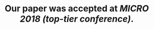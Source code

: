 ---
layout: news
title: Our paper was accepted at <b><i>MICRO 2018 (top-tier conference)</i></b>.
images:
  - file: /photos/images/2018-10-11-socc-2018/1.png
    members:  
      - [Ki-Dong Kang, Gyeongseo Park, Daehoon Kim] 
    caption: Dr. Ki-Dong Kang, Dr. Gyoungseo Park, and Prof. Daehoon Kim visited Symposium on Cloud Computing 2018 in Carlsbad, California, October 11-13, 2018.
  - file: /photos/images/2018-10-11-socc-2018/2.jpg
    members:  
      - [Gyeongseo Park, Ki-Dong Kang]
    caption: "Poster of <a href='/publications/socc18-kdkang/' class='off ref'>VIP</a>."
  - file: /photos/images/2018-10-11-socc-2018/3.jpg
    members:  
      - [Ki-Dong Kang]
    caption: "Ki-Dong Kang is giving a presentation on <a href='/publications/socc18-kdkang/' class='off ref'>VIP</a>."
  - file: /photos/images/2018-10-11-socc-2018/4.jpg
    members:  
      - [Ki-Dong Kang]
    caption: "Poster of <a href='/publications/socc18-kdkang/' class='off ref'>VIP</a>."
  - file: /photos/images/2018-10-11-socc-2018/5.jpg
    members:  
      - [Ki-Dong Kang]
    caption: "Can you follow me?"
members:
  - Ki-Dong Kang
  - Daehoon Kim
YYYY: "2018"
MM: "08"
DD: 
links:
  - url: /publications/socc18-kdkang/
    name: "VIP: Virtual Performance-State for Efficient Power Management of Virtual Machines"
    icon: file-text-o
    title: Publication
    ontab: true
alterlink: 
---